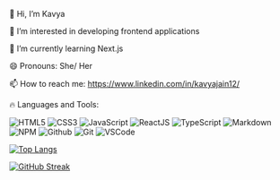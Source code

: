 👋 Hi, I’m Kavya

👀 I’m interested in developing frontend applications

🌱 I’m currently learning Next.js

😄 Pronouns: She/ Her

📫 How to reach me: https://www.linkedin.com/in/kavyajain12/


🔥 Languages and Tools:
  
![HTML5](https://img.shields.io/badge/-HTML5-E34F26?logo=html5&logoColor=white)
![CSS3](https://img.shields.io/badge/-CSS3-1572B6?logo=css3&logoColor=white)
![JavaScript](https://img.shields.io/badge/JavaScript-323330?style=flat&logo=javascript&logoColor=F7DF1E)
![ReactJS](https://img.shields.io/badge/ReactJS-20232A?style=flat&logo=react&logoColor=61DAFB)
![TypeScript](https://img.shields.io/badge/TypeScript-323330?style=flat&logo=typescript&logoColor=W7DF1E)
![Markdown](https://img.shields.io/badge/-Markdown-181717?logo=markdown&logoColor=white)
![NPM](https://img.shields.io/badge/-npm-CB3837?logo=npm&logoColor=white)
![Github](https://img.shields.io/badge/-Github-181717?logo=github&logoColor=white)
![Git](https://img.shields.io/badge/-Git-F05032?logo=git&logoColor=white)
![VSCode](https://img.shields.io/badge/-Visual%20Studio%20Code-0078d7?logo=visualstudiocode&logoColor=white)


[![Top Langs](https://github-readme-stats.vercel.app/api/top-langs/?username=kavya-jain12&layout=compact)](https://github.com/kavya-jain12/github-readme-stats)

[![GitHub Streak](http://github-readme-streak-stats.herokuapp.com?user=kavya-jain12&theme=radical&date_format=M%20j%5B%2C%20Y%5D)](https://git.io/streak-stats)


<!--- ![Kavya's github stats](https://github-readme-stats.vercel.app/api?username=kavya-jain12) --->

<!---
kavya-jain12/kavya-jain12 is a ✨ special ✨ repository because its `README.md` (this file) appears on your GitHub profile.
You can click the Preview link to take a look at your changes.
--->
